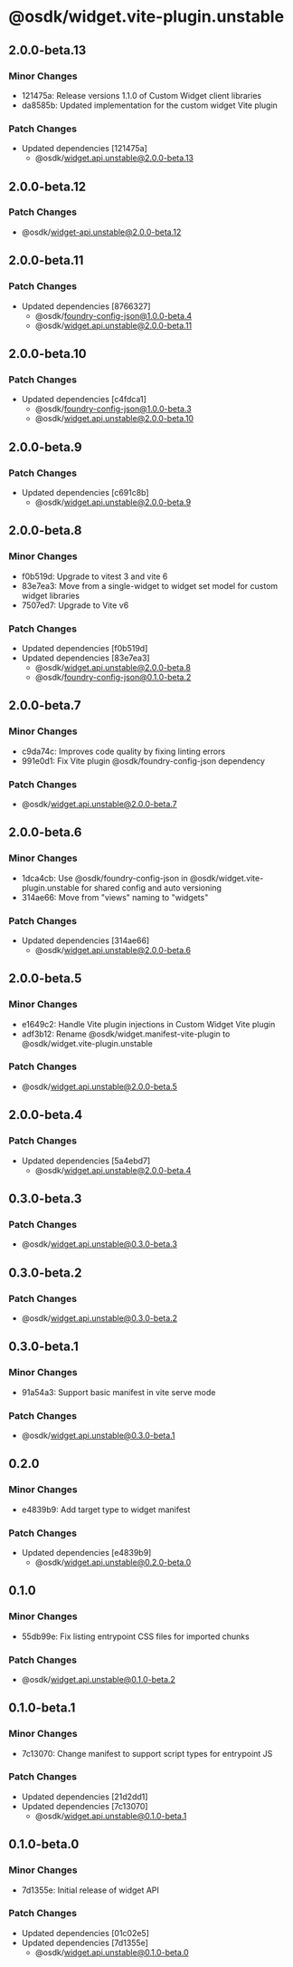# @osdk/widget.vite-plugin.unstable

## 2.0.0-beta.13

### Minor Changes

- 121475a: Release versions 1.1.0 of Custom Widget client libraries
- da8585b: Updated implementation for the custom widget Vite plugin

### Patch Changes

- Updated dependencies [121475a]
  - @osdk/widget.api.unstable@2.0.0-beta.13

## 2.0.0-beta.12

### Patch Changes

- @osdk/widget-api.unstable@2.0.0-beta.12

## 2.0.0-beta.11

### Patch Changes

- Updated dependencies [8766327]
  - @osdk/foundry-config-json@1.0.0-beta.4
  - @osdk/widget.api.unstable@2.0.0-beta.11

## 2.0.0-beta.10

### Patch Changes

- Updated dependencies [c4fdca1]
  - @osdk/foundry-config-json@1.0.0-beta.3
  - @osdk/widget.api.unstable@2.0.0-beta.10

## 2.0.0-beta.9

### Patch Changes

- Updated dependencies [c691c8b]
  - @osdk/widget.api.unstable@2.0.0-beta.9

## 2.0.0-beta.8

### Minor Changes

- f0b519d: Upgrade to vitest 3 and vite 6
- 83e7ea3: Move from a single-widget to widget set model for custom widget libraries
- 7507ed7: Upgrade to Vite v6

### Patch Changes

- Updated dependencies [f0b519d]
- Updated dependencies [83e7ea3]
  - @osdk/widget.api.unstable@2.0.0-beta.8
  - @osdk/foundry-config-json@0.1.0-beta.2

## 2.0.0-beta.7

### Minor Changes

- c9da74c: Improves code quality by fixing linting errors
- 991e0d1: Fix Vite plugin @osdk/foundry-config-json dependency

### Patch Changes

- @osdk/widget.api.unstable@2.0.0-beta.7

## 2.0.0-beta.6

### Minor Changes

- 1dca4cb: Use @osdk/foundry-config-json in @osdk/widget.vite-plugin.unstable for shared config and auto versioning
- 314ae66: Move from "views" naming to "widgets"

### Patch Changes

- Updated dependencies [314ae66]
  - @osdk/widget.api.unstable@2.0.0-beta.6

## 2.0.0-beta.5

### Minor Changes

- e1649c2: Handle Vite plugin injections in Custom Widget Vite plugin
- adf3b12: Rename @osdk/widget.manifest-vite-plugin to @osdk/widget.vite-plugin.unstable

### Patch Changes

- @osdk/widget.api.unstable@2.0.0-beta.5

## 2.0.0-beta.4

### Patch Changes

- Updated dependencies [5a4ebd7]
  - @osdk/widget.api.unstable@2.0.0-beta.4

## 0.3.0-beta.3

### Patch Changes

- @osdk/widget.api.unstable@0.3.0-beta.3

## 0.3.0-beta.2

### Patch Changes

- @osdk/widget.api.unstable@0.3.0-beta.2

## 0.3.0-beta.1

### Minor Changes

- 91a54a3: Support basic manifest in vite serve mode

### Patch Changes

- @osdk/widget.api.unstable@0.3.0-beta.1

## 0.2.0

### Minor Changes

- e4839b9: Add target type to widget manifest

### Patch Changes

- Updated dependencies [e4839b9]
  - @osdk/widget.api.unstable@0.2.0-beta.0

## 0.1.0

### Minor Changes

- 55db99e: Fix listing entrypoint CSS files for imported chunks

### Patch Changes

- @osdk/widget.api.unstable@0.1.0-beta.2

## 0.1.0-beta.1

### Minor Changes

- 7c13070: Change manifest to support script types for entrypoint JS

### Patch Changes

- Updated dependencies [21d2dd1]
- Updated dependencies [7c13070]
  - @osdk/widget.api.unstable@0.1.0-beta.1

## 0.1.0-beta.0

### Minor Changes

- 7d1355e: Initial release of widget API

### Patch Changes

- Updated dependencies [01c02e5]
- Updated dependencies [7d1355e]
  - @osdk/widget.api.unstable@0.1.0-beta.0
